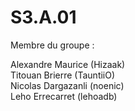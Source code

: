 # S3.A.01

Membre du groupe :

Alexandre Maurice (Hizaak)<br>
Titouan Brierre (TauntiiO) <br>
Nicolas Dargazanli (noenic) <br>
Leho Errecarret (lehoadb)
